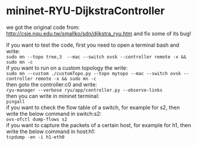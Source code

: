 # mininet-RYU-DijkstraController
we got the original code from:
 http://csie.nqu.edu.tw/smallko/sdn/dijkstra_ryu.htm
and fix some of its bug!

If you want to test the code, first you need to open a terminal bash and write:\
 ```sudo mn --topo tree,3  --mac --switch ovsk --controller remote -x && sudo mn -c```\
if you want to run on a custom topology the write:\
 ```sudo mn --custom ./customTopo.py --topo mytopo --mac --switch ovsk --controller remote -x && sudo mn -c```\
then goto the controller:c0 and write:\
 ```ryu-manager --verbose ryu/app/controller.py --observe-links```\
then you can write in mininet terminal:\
 ```pingall```\
if you want to check the flow table of a switch, for example for s2, then write the below command in switch:s2:\
 ```ovs-ofctl dump-flows s2```\
if you want to capture the packets of a certain host, for example for h1, then write the below command in host:h1:\
 ```tcpdump -en -i h1-eth0```
